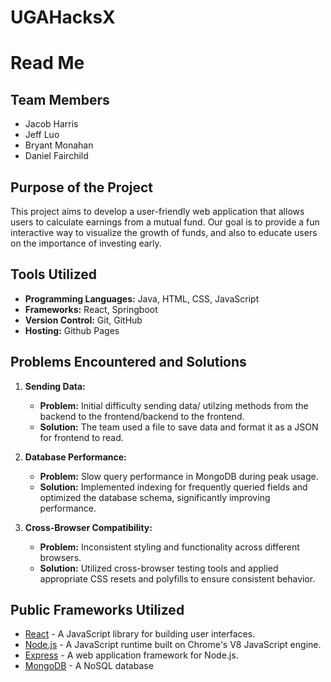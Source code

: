 # UGAHacksX

# Read Me

## Team Members
- Jacob Harris
- Jeff Luo
- Bryant Monahan 
- Daniel Fairchild

## Purpose of the Project
This project aims to develop a user-friendly web application that allows users to calculate earnings from a mutual fund. Our goal is to provide a fun interactive way to visualize the growth of funds, and also to educate users on the importance of investing early.

## Tools Utilized
- **Programming Languages:** Java, HTML, CSS, JavaScript 
- **Frameworks:** React, Springboot 
- **Version Control:** Git, GitHub
- **Hosting:** Github Pages 

## Problems Encountered and Solutions
1. **Sending Data:**
   - **Problem:** Initial difficulty sending data/ utilzing methods from the backend to the frontend/backend to the frontend.
   - **Solution:** The team used a file to save data and format it as a JSON for frontend to read.

2. **Database Performance:**
   - **Problem:** Slow query performance in MongoDB during peak usage.
   - **Solution:** Implemented indexing for frequently queried fields and optimized the database schema, significantly improving performance.

3. **Cross-Browser Compatibility:**
   - **Problem:** Inconsistent styling and functionality across different browsers.
   - **Solution:** Utilized cross-browser testing tools and applied appropriate CSS resets and polyfills to ensure consistent behavior.

## Public Frameworks Utilized
- [React](https://reactjs.org/) - A JavaScript library for building user interfaces.
- [Node.js](https://nodejs.org/) - A JavaScript runtime built on Chrome's V8 JavaScript engine.
- [Express](https://expressjs.com/) - A web application framework for Node.js.
- [MongoDB](https://www.mongodb.com/) - A NoSQL database 
